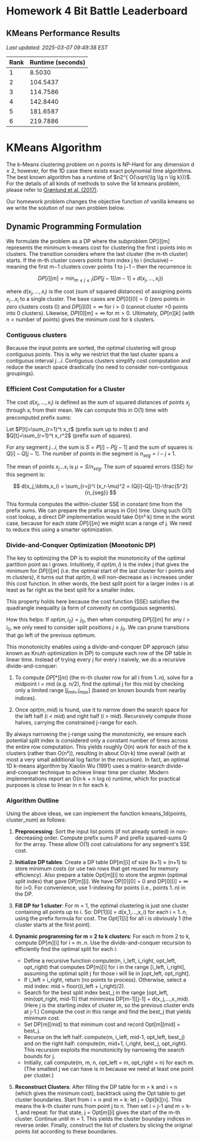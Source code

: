 # Homework 4 Bit Battle Leaderboard

## KMeans Performance Results

*Last updated: 2025-03-07 09:49:38 EST*

| Rank | Runtime (seconds) |
|------|------------------|
| 1 | 8.5030 |
| 2 | 104.5437 |
| 3 | 114.7586 |
| 4 | 142.8440 |
| 5 | 181.6587 |
| 6 | 219.7886 |

# KMeans Algorithm

The k-Means clustering problem on n points is NP-Hard for any dimension d ≥ 2, however, for the 1D case
there exists exact polynomial time algorithms. The best known algorithm has a runtime of $n2^{
O(\sqrt{\lg \lg n \lg k})}$.
For the details of all kinds of methods to solve the 1d kmeans problem, please refer to  [Grønlund et al. (2017)](https://arxiv.org/abs/1701.07204).

Our homework problem changes the objective function of vanilla kmeans so we write the solution of our own problem below.

## Dynamic Programming Formulation

We formulate the problem as a DP where the subproblem DP[i][m] represents the minimum k-means cost for clustering the first i points into m clusters. The transition considers where the last cluster (the m-th cluster) starts. If the m-th cluster covers points from index j to i (inclusive) – meaning the first m−1 clusters cover points 1 to j−1 – then the recurrence is:

$$
DP[i][m] = \min_{m \leq j \leq i} (DP[j-1][m-1] + d(x_j,\ldots,x_i))
$$

where $d(x_j,\ldots,x_i)$ is the cost (sum of squared distances) of assigning points $x_j \ldots x_i$ to a single cluster. The base cases are $DP[0][0]=0$ (zero points in zero clusters costs 0) and $DP[i][0]=\infty$ for $i>0$ (cannot cluster >0 points into 0 clusters). Likewise, $DP[0][m]=\infty$ for $m>0$. Ultimately, $DP[n][k]$ (with n = number of points) gives the minimum cost for k clusters.

### Contiguous clusters
Because the input points are sorted, the optimal clustering will group contiguous points. This is why we restrict that the last cluster spans a contiguous interval $j\ldots i$. Contiguous clusters simplify cost computation and reduce the search space drastically (no need to consider non-contiguous groupings).

### Efficient Cost Computation for a Cluster

The cost $d(x_j,\ldots,x_i)$ is defined as the sum of squared distances of points $x_j$ through $x_i$ from their mean. We can compute this in O(1) time with precomputed prefix sums:

Let $P[t]=\sum_{r=1}^t x_r$ (prefix sum up to index t) and $Q[t]=\sum_{r=1}^t x_r^2$ (prefix sum of squares).

For any segment $j\ldots i$, the sum is $S=P[i]-P[j-1]$ and the sum of squares is $Q[i]-Q[j-1]$. The number of points in the segment is $n_{seg}=i-j+1$.

The mean of points $x_j\ldots x_i$ is $\mu=S/n_{seg}$. The sum of squared errors (SSE) for this segment is:

$$
d(x_j,\ldots,x_i) = \sum_{r=j}^i (x_r-\mu)^2 = (Q[i]-Q[j-1])-\frac{S^2}{n_{seg}}
$$

This formula computes the within-cluster SSE in constant time from the prefix sums. We can prepare the prefix arrays in O(n) time. Using such O(1) cost lookup, a direct DP implementation would take O(n²·k) time in the worst case, because for each state $DP[i][m]$ we might scan a range of j. We need to reduce this using a smarter optimization.

### Divide-and-Conquer Optimization (Monotonic DP)

The key to optimizing the DP is to exploit the monotonicity of the optimal partition point as i grows. Intuitively, if $opt(m,i)$ is the index j that gives the minimum for $DP[i][m]$ (i.e. the optimal start of the last cluster for i points and m clusters), it turns out that $opt(m,i)$ will non-decrease as i increases under this cost function. In other words, the best split point for a larger index i is at least as far right as the best split for a smaller index.

This property holds here because the cost function (SSE) satisfies the quadrangle inequality (a form of convexity on contiguous segments).

How this helps: If $opt(m,i_0)=j_0$, then when computing $DP[i][m]$ for any $i>i_0$, we only need to consider split positions $j\geq j_0$. We can prune transitions that go left of the previous optimum.

This monotonicity enables using a divide-and-conquer DP approach (also known as Knuth optimization in DP) to compute each row of the DP table in linear time. Instead of trying every j for every i naively, we do a recursive divide-and-conquer:

1. To compute $DP[*][m]$ (the m-th cluster row for all i from 1..n), solve for a midpoint i = mid (e.g. n/2), find the optimal j for this mid by checking only a limited range $[j_{min},j_{max}]$ (based on known bounds from nearby indices).

2. Once $opt(m,mid)$ is found, use it to narrow down the search space for the left half (i < mid) and right half (i > mid). Recursively compute those halves, carrying the constrained j-range for each.

By always narrowing the j-range using the monotonicity, we ensure each potential split index is considered only a constant number of times across the entire row computation. This yields roughly O(n) work for each of the k clusters (rather than O(n²)), resulting in about O(n·k) time overall (with at most a very small additional log factor in the recursion). In fact, an optimal 1D k-means algorithm by Xiaolin Wu (1991) uses a matrix-search divide-and-conquer technique to achieve linear time per cluster. Modern implementations report an O(n·k + n log n) runtime, which for practical purposes is close to linear in n for each k.

### Algorithm Outline

Using the above ideas, we can implement the function kmeans_1d(points, cluster_num) as follows:

1. **Preprocessing**: Sort the input list points (if not already sorted) in non-decreasing order. Compute prefix sums P and prefix squared-sums Q for the array. These allow O(1) cost calculations for any segment's SSE cost.

2. **Initialize DP tables**: Create a DP table DP[m][i] of size (k+1) × (n+1) to store minimum costs (or use two rows that get reused for memory efficiency). Also prepare a table Opt[m][i] to store the argmin (optimal split index) that gave DP[m][i]. We have DP[0][0] = 0 and DP[0][i] = ∞ for i>0. For convenience, use 1-indexing for points (i.e., points 1..n) in the DP.

3. **Fill DP for 1 cluster**: For m = 1, the optimal clustering is just one cluster containing all points up to i. So:
   DP[1][i] = d(x_1,...,x_i) for each i = 1..n, using the prefix formula for cost. The Opt[1][i] for all i is obviously 1 (the cluster starts at the first point).

4. **Dynamic programming for m = 2 to k clusters**: For each m from 2 to k, compute DP[m][i] for i = m..n. Use the divide-and-conquer recursion to efficiently find the optimal split for each i:
   - Define a recursive function compute(m, i_left, i_right, opt_left, opt_right) that computes DP[m][i] for i in the range [i_left, i_right], assuming the optimal split j for those i will lie in [opt_left, opt_right].
   - If i_left > i_right, return (no points to process). Otherwise, select a mid index: mid = floor((i_left + i_right)/2).
   - Search for the best split index best_j in the range [opt_left, min(opt_right, mid-1)] that minimizes DP[m-1][j-1] + d(x_j,...,x_mid). (Here j is the starting index of cluster m, so the previous cluster ends at j-1.) Compute the cost in this range and find the best_j that yields minimum cost.
   - Set DP[m][mid] to that minimum cost and record Opt[m][mid] = best_j.
   - Recurse on the left half: compute(m, i_left, mid-1, opt_left, best_j) and on the right half: compute(m, mid+1, i_right, best_j, opt_right). This recursion exploits the monotonicity by narrowing the search bounds for j.
   - Initially, call compute(m, m, n, opt_left = m, opt_right = n) for each m. (The smallest j we can have is m because we need at least one point per cluster.)

5. **Reconstruct Clusters**: After filling the DP table for m = k and i = n (which gives the minimum cost), backtrack using the Opt table to get cluster boundaries. Start from i = n and m = k: let j = Opt[k][n]. This means the k-th cluster runs from point j to n. Then set i = j-1 and m = k-1, and repeat: for that state, j = Opt[m][i] gives the start of the m-th cluster. Continue until m = 1. This yields the cluster boundary indices in reverse order. Finally, construct the list of clusters by slicing the original points list according to these boundaries.
